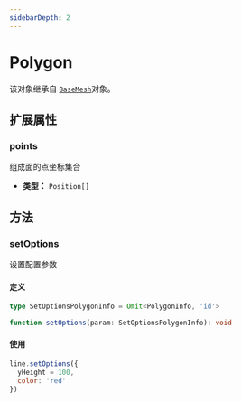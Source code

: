 ```yaml
---
sidebarDepth: 2
---
```


# Polygon

该对象继承自 [`BaseMesh`](./BaseMesh.html)对象。

## 扩展属性

### points

组成面的点坐标集合

- **类型：** `Position[]`

## 方法

### setOptions
设置配置参数

#### 定义
```ts
type SetOptionsPolygonInfo = Omit<PolygonInfo, 'id'>

function setOptions(param: SetOptionsPolygonInfo): void
```

#### 使用
```js
line.setOptions({
  yHeight = 100,
  color: 'red'
})
```

